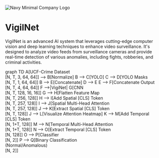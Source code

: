 ![Navy Minimal Company Logo](https://github.com/ayyoubjai/VigilNet/assets/58954552/2d45e707-f872-44bd-8c8b-13fb996135f6)

# VigilNet
VigilNet is an advanced AI system that leverages cutting-edge computer vision and deep learning techniques to enhance video surveillance. It's designed to analyze video feeds from surveillance cameras and provide real-time detection of various anomalies, including fights, robberies, and criminal activities.

graph TD
    A[UCF-Crime Dataset<br>[N, T, 3, 64, 64]] --> B[Normalize]
    B --> C[YOLO]
    C --> D[YOLO Masks<br>[N, T, 1, 64, 64]]
    B --> E[Concatenate]
    D --> E
    E --> F[Concatenate Output<br>[N, T, 4, 64, 64]]
    F -->|VigiNet| G[CNN<br>[N, T, 128, 16, 16]]
    G --> H[Flatten Feature Map<br>[N, T, 256, 128]]
    H --> I[Add Spatial [CLS] Token<br>[N, T, 257, 128]]
    I --> J[Spatial Multi-Head Attention<br>[N, T, 257, 128]]
    J --> K[Extract Spatial [CLS] Token<br>[N, T, 128]]
    J --> L[Visualize Attention Heatmap]
    K --> M[Add Temporal [CLS] Token<br>[N, 1+T, 128]]
    M --> N[Temporal Multi-Head Attention<br>[N, 1+T, 128]]
    N --> O[Extract Temporal [CLS] Token<br>[N, 128]]
    O --> P[Classifier<br>[N, 2]]
    P --> Q[Binary Classification<br>(Normal/Anomalous)<br>[N, 2]]
